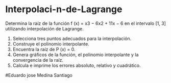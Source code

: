 # Interpolaci-n-de-Lagrange
Determina la raíz de la función f (x) = x3 − 6x2 + 11x − 6 en el intervalo [1, 3] utilizando interpolación de Lagrange.
1.	Selecciona tres puntos adecuados para la interpolación.
2.	Construye el polinomio interpolante.
3.	Encuentra la raíz de P (x) = 0.
4.	Genera gráficos de la función, el polinomio interpolante y la convergencia de la raíz.
5.	Calcula e imprime los errores absoluto, relativo y cuadrático.


#Eduardo jose Medina Santiago
